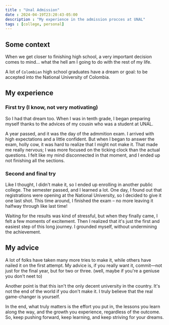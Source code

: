 ```yaml
---
title : "Unal Admission"
date : 2024-04-19T23:20:43-05:00
description : "My experience in the admission procces at UNAL"
tags : [college, personal]
---
```


## Some context

When we get closer to finishing high school, a very important decision comes to mind... what the hell am I going to do with the rest of my life.

A lot of `Colombian` high school graduates have a dream or goal: to be accepted into the National University of Colombia.

## My experience

### First try (I know, not very motivating)

So I had that dream too. When I was in tenth grade, I began preparing myself thanks to the advices of my cousin who was a student at UNAL.

A year passed, and it was the day of the admmition exam. I arrived with high expectations and a little confident. But when I began to answer the exam, holly cow, it was hard to realize that I might not make it. That made me really nervous; I was more focused on the ticking clock than the actual questions. I felt like my mind disconnected in that moment, and I ended up not finishing all the sections.

### Second and final try

Like I thought, I didn't make it, so I ended up enrolling in another public college. The semester passed, and I learned a lot. One day, I found out that registrations were opening at the National University, so I decided to give it one last shot. This time around, I finished the exam – no more leaving it halfway through like last time!

Waiting for the results was kind of stressful, but when they finally came, I felt a few moments of excitement. Then I realized that it's just the first and easiest step of this long journey. I grounded myself, without undermining the achievement.

## My advice

A lot of folks have taken many more tries to make it, while others have nailed it on the first attempt. My advice is, if you really want it, commit—not just for the final year, but for two or three. (well, maybe if you're a geniuse you don't neet to)

Another point is that this isn't the only decent university in the country. It's not the end of the world if you don't make it. I truly believe that the real game-changer is yourself.

In the end, what truly matters is the effort you put in, the lessons you learn along the way, and the growth you experience, regardless of the outcome. So, keep pushing forward, keep learning, and keep striving for your dreams.

